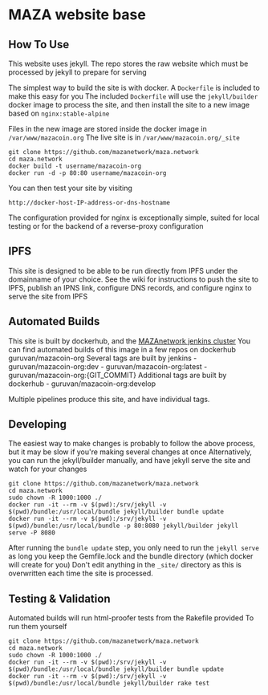 # MAZA website base

## How To Use

This website uses jekyll. The repo stores the raw website which must be processed by jekyll to prepare for serving

The simplest way to build the site is with docker. A ```Dockerfile``` is included to make this easy for you
The included ```Dockerfile``` will use the ```jekyll/builder``` docker image to process the site, and then install the site 
to a new image based on ```nginx:stable-alpine``` 

Files in the new image are stored inside the docker image in  ```/var/www/mazacoin.org``` 
The live site is in ```/var/www/mazacoin.org/_site```

 ```
 git clone https://github.com/mazanetwork/maza.network
 cd maza.network
 docker build -t username/mazacoin-org
 docker run -d -p 80:80 username/mazacoin-org
 ```
 You can then test your site by visiting 
  ```
  http://docker-host-IP-address-or-dns-hostname
  ```
  
 The configuration provided for nginx is exceptionally simple, suited for local testing or for the backend of a reverse-proxy configuration

## IPFS

This site is designed to be able to be run directly from IPFS under the domainname of your choice. 
See the wiki for instructions to push the site to IPFS, publish an IPNS link, configure DNS records, and configure nginx to serve the site from IPFS


## Automated Builds 

This site is built by dockerhub, and the [MAZAnetwork jenkins cluster](https://jenkins.maza.network)
You can find automated builds of this image in a few repos on dockerhub
guruvan/mazacoin-org
  Several tags are built by jenkins 
    - guruvan/mazacoin-org:dev
    - guruvan/mazacoin-org:latest
    - guruvan/mazacoin-org:{GIT_COMMIT} 
  Additional tags are built by dockerhub
    - guruvan/mazacoin-org:develop


Multiple pipelines produce this site, and have individual tags. 

## Developing

The easiest way to make changes is probably to follow the above process, but it may be slow if you're making several changes at once 
Alternatively, you can run the jekyll/builder manually, and have jekyll serve the site and watch for your changes 

  ``` 
  git clone https://github.com/mazanetwork/maza.network
  cd maza.network
  sudo chown -R 1000:1000 ./
  docker run -it --rm -v $(pwd):/srv/jekyll -v $(pwd)/bundle:/usr/local/bundle jekyll/builder bundle update
  docker run -it --rm -v $(pwd):/srv/jekyll -v $(pwd)/bundle:/usr/local/bundle -p 80:8080 jekyll/builder jekyll  serve -P 8080
  ```
After running the ```bundle update``` step, you only need to run the ```jekyll serve``` as long you keep the Gemfile.lock and the bundle directory (which docker will create for you) 
Don't edit anything in the ```_site/``` directory as this is overwritten each time the site is processed. 

## Testing & Validation
 Automated builds will run html-proofer tests from the Rakefile provided
 To run them yourself
   ``` 
  git clone https://github.com/mazanetwork/maza.network
  cd maza.network
  sudo chown -R 1000:1000 ./
  docker run -it --rm -v $(pwd):/srv/jekyll -v $(pwd)/bundle:/usr/local/bundle jekyll/builder bundle update
  docker run -it --rm -v $(pwd):/srv/jekyll -v $(pwd)/bundle:/usr/local/bundle jekyll/builder rake test
  ```
 
 
